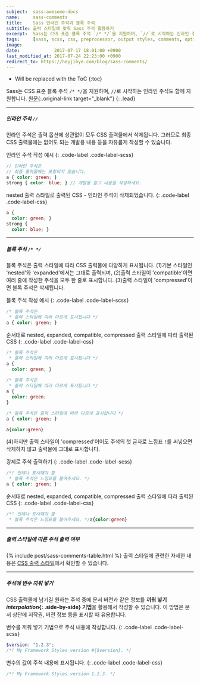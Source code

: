 ```yaml
---
subject:  sass-awesome-docs
name:     sass-comments
title:    Sass 인라인 주석과 블록 주석
subtitle: 출력 스타일에 맞춰 Sass 주석 활용하기
excerpt:  Sass는 CSS 표준 블록 주석 `/* */`을 지원하며, `//`로 시작하는 인라인 주석도 함께 지원합니다.
tags:     [sass, scss, css, preprocessor, output styles, comments, options, variables, 옵션, 주석, 출력, 전처리기, 보간]
image:    
date:             2017-07-17 18:01:00 +0900
last_modified_at: 2017-07-24 22:23:00 +0900
redirect_to: https://heyjihye.com/blog/sass-comments/
---
```


* Will be replaced with the ToC
{:toc}

Sass는 CSS 표준 블록 주석 `/* */`을 지원하며, `//`로 시작하는 인라인 주석도 함께 지원합니다.
[원문](http://sass-lang.com/documentation/file.SASS_REFERENCE.html#Comments________and_____comments){:.original-link target="_blank"}
{: .lead}


***

##### 인라인 주석 `//`
인라인 주석은 출력 옵션에 상관없이 모두 CSS 출력물에서 삭제됩니다. 그러므로 최종 CSS 출력물에는 없어도 되는 개발용 내용 등을 자유롭게 작성할 수 있습니다.

인라인 주석 작성 예시
{: .code-label .code-label-scss}
~~~ scss
// 인라인 주석은
// 최종 출력물에는 포함되지 않습니다.
a { color: green; }
strong { color: blue; } // 개발용 참고 내용을 작성하세요.
~~~

nested 출력 스타일로 출력된 CSS - 인라인 주석이 삭제되었습니다.
{: .code-label .code-label-css}
~~~ css
a {
  color: green; }
strong { 
  color: blue; }
~~~

***

##### 블록 주석 `/* */`
블록 주석은 출력 스타일에 따라 CSS 출력물에 다양하게 표시됩니다.
(1)기본 스타일인 'nested'와 'expanded'에서는 그대로 출력되며, 
(2)출력 스타일이 'compatible'이면 여러 줄에 작성한 주석을 모두 한 줄로 표시합니다.
(3)출력 스타일이 'compressed'이면 블록 주석은 삭제됩니다. 

블록 주석 작성 예시
{: .code-label .code-label-scss}
~~~ scss
/* 블록 주석은
 * 출력 스타일에 따라 다르게 표시됩니다 */
a { color: green; }
~~~

순서대로 nested, expanded, compatible, compressed 출력 스타일에 따라 출력된 CSS
{: .code-label .code-label-css}
~~~ css
/* 블록 주석은
 * 출력 스타일에 따라 다르게 표시됩니다 */
a {
  color: green; }
  
/* 블록 주석은
 * 출력 스타일에 따라 다르게 표시됩니다 */
a {
  color: green;
}

/* 블록 주석은 출력 스타일에 따라 다르게 표시됩니다 */
a { color: green; }

a{color:green}
~~~

(4)하지만 출력 스타일이 'compressed'이어도 주석의 첫 글자로 느낌표 `!`를 써넣으면 삭제하지 않고 출력물에 그대로 표시합니다.

강제로 주석 출력하기
{: .code-label .code-label-scss}
~~~ scss
/*! 언제나 표시해야 할
 * 블록 주석은 느낌표를 붙여주세요. */
a { color: green; }
~~~

순서대로 nested, expanded, compatible, compressed 출력 스타일에 따라 출력된 CSS
{: .code-label .code-label-css}
~~~ css
/*! 언제나 표시해야 할
 * 블록 주석은 느낌표를 붙여주세요. */a{color:green}
~~~

***

##### 출력 스타일에 따른 주석 출력 여부
{% include post/sass-comments-table.html %}
출력 스타일에 관련한 자세한 내용은 [CSS 출력 스타일](/ko/blog/sass-css-output-style/)에서 확인할 수 있습니다.

***

##### 주석에 변수 끼워 넣기
CSS 출력물에 남기길 원하는 주석 중에 문서 버전과 같은 정보를 **끼워 넣기 *interpolation*{: .side-by-side} 기법**을 활용해서 작성할 수 있습니다. 
이 방법은 문서 상단에 저작권, 버전 정보 등을 표시할 때 유용합니다.

변수를 끼워 넣기 기법으로 주석 내용에 작성합니다.
{: .code-label .code-label-scss}
~~~ scss
$version: "1.2.3";
/*! My Framework Styles version #{$version}. */
~~~

변수의 값이 주석 내용에 표시됩니다.
{: .code-label .code-label-css}
~~~ css
/*! My Framework Styles version 1.2.3. */
~~~
